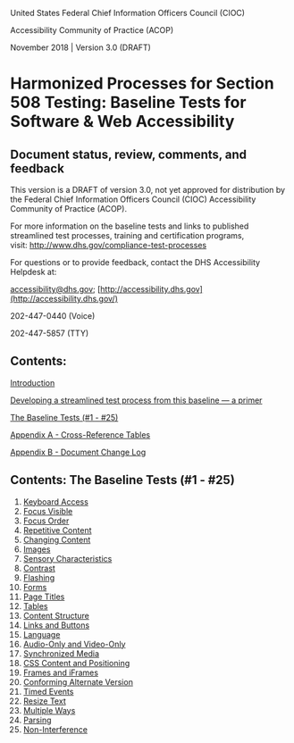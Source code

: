 United States Federal Chief Information Officers Council (CIOC)

Accessibility Community of Practice (ACOP)

November 2018 | Version 3.0 (DRAFT)

Harmonized Processes for Section 508 Testing: Baseline Tests for Software & Web Accessibility
==============================================

## Document status, review, comments, and feedback
This version is a DRAFT of version 3.0, not yet approved for distribution by the Federal Chief Information Officers Council (CIOC) Accessibility Community of Practice (ACOP).

For more information on the baseline tests and links to published streamlined test processes, training and certification programs, visit: <http://www.dhs.gov/compliance-test-processes>

For questions or to provide feedback, contact the DHS Accessibility Helpdesk at:

<accessibility@dhs.gov>; [http://accessibility.dhs.gov](http://accessibility.dhs.gov/)

202-447-0440 (Voice)

202-447-5857 (TTY)

## Contents:
[Introduction](introduction.md)

[Developing a streamlined test process from this baseline — a primer](introduction.md#developing-a-streamlined-test-process-from-this-baseline--a-primer)

[The Baseline Tests (\#1 - \#25)](#contents-the-baseline-tests-1---25)

[Appendix A - Cross-Reference Tables](AppendixA.md)

[Appendix B - Document Change Log](AppendixB.md)

## Contents: The Baseline Tests (\#1 - \#25)
1. [Keyboard Access](01Keyboard.md)
2. [Focus Visible](02FocusVisible.md)
3. [Focus Order](03FocusOrder.md)
4. [Repetitive Content](04RepetitiveContent.md)
5. [Changing Content](05Changing.md)
6. [Images](06Images.md)
7. [Sensory Characteristics](07Sensory.md)
8. [Contrast](08Contrast.md)
9. [Flashing](09Flashing.md)
10. [Forms](10Forms.md)
11. [Page Titles](11PageTitles.md)
12. [Tables](12DataTables.md)
13. [Content Structure](13Structure.md)
14. [Links and Buttons](14Links.md)
15. [Language](15Language.md)
16. [Audio-Only and Video-Only](16AudioVideo.md)
17. [Synchronized Media](17SyncMedia.md)
18. [CSS Content and Positioning](18Stylesheet.md)
19. [Frames and iFrames](19Frames.md)
20. [Conforming Alternate Version](20AlternateVersions.md)
21. [Timed Events](21TimedEvents.md)
22. [Resize Text](22Resize.md)
23. [Multiple Ways](23MultipleWays.md)
24. [Parsing](24Parsing.md)
25. [Non-Interference](25Noninterference.md)
